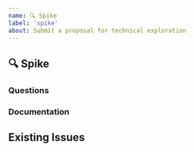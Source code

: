 ```yaml
---
name: 🔍 Spike
label: 'spike'
about: Submit a proposal for technical exploration
---
```


## 🔍 Spike

<!-- Please provide a short summary of the spike. -->

### Questions

<!-- What questions would be answered once this spike was completed? -->

### Documentation

<!-- How should we document what is learned from this exploration? -->

## Existing Issues

<!-- Please list any existing issues related to this spike. -->
